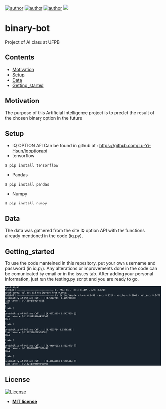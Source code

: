 [![author](https://img.shields.io/badge/author-ItamarRocha-red.svg)](https://github.com/ItamarRocha) 
[![author](https://img.shields.io/badge/author-voidzero-red.svg)](https://github.com/void-zero) 
[![author](https://img.shields.io/badge/author-jpvt-red.svg)](https://github.com/jpvt) 
[![](https://img.shields.io/badge/python-3.7+-blue.svg)](https://www.python.org/downloads/release/python-365/)

# binary-bot
Project of AI class at UFPB

## Contents
- [Motivation](#Motivation)
- [Setup](#Setup)
- [Data](#Data)
- [Getting_started](#Getting_started)

## Motivation

The purpose of this Artificial Intelligence project is to predict the result of the chosen binary option in the future

## Setup
- IQ OPTION API
Can be found in github at : https://github.com/Lu-Yi-Hsun/iqoptionapi
- tensorflow
```shell
$ pip install tensorflow
```
- Pandas
```shell
$ pip install pandas
```
- Numpy
```shell
$ pip install numpy
```

## Data

The data was gathered from the site IQ option API with the functions already mentioned in the code (iq.py).

## Getting_started

To use the code manteined in this repository, put your own username and password (in iq.py). Any alterations or improvements done in the code can be comunicated by email or in the issues tab.
After adding your personal information, just run the testing.py script and you are ready to go.

![results](result_binary.png)
## License

[![License](http://img.shields.io/:license-mit-blue.svg?style=flat-square)](http://badges.mit-license.org)

- **[MIT license](http://opensource.org/licenses/mit-license.php)**
